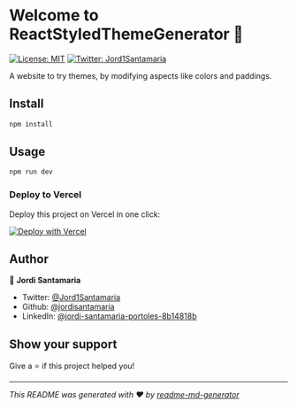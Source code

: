 # Welcome to ReactStyledThemeGenerator 👋

[![License: MIT](https://img.shields.io/badge/License-MIT-yellow.svg)](#)
[![Twitter: Jord1Santamaria](https://img.shields.io/twitter/follow/Jord1Santamaria.svg?style=social)](https://twitter.com/Jord1Santamar1a)

A website to try themes, by modifying aspects like colors and paddings.


## Install

```sh
npm install
```

## Usage

```sh
npm run dev
```

### Deploy to Vercel

Deploy this project on Vercel in one click:

[![Deploy with Vercel](https://vercel.com/button)](https://vercel.com/new/git/external?repository-url=https://github.com/jordisantamaria/ReactStyledThemeGenerator)

## Author

👤 **Jordi Santamaria**

- Twitter: [@Jord1Santamaria](https://twitter.com/Jord1Santamaria)
- Github: [@jordisantamaria](https://github.com/jordisantamaria)
- LinkedIn: [@jordi-santamaria-portoles-8b14818b](https:/www.linkedin.com/in/jordi-santamaria-portoles-8b14818b/)

## Show your support

Give a ⭐️ if this project helped you!

---

_This README was generated with ❤️ by [readme-md-generator](https://github.com/kefranabg/readme-md-generator)_
